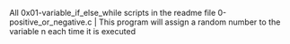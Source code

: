 All 0x01-variable_if_else_while scripts in the readme file
0-positive_or_negative.c | This program will assign a random number to the variable n each time it is executed
